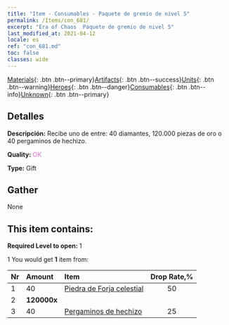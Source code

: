 ```yaml
---
title: "Item - Consumables - Paquete de gremio de nivel 5"
permalink: /Items/con_681/
excerpt: "Era of Chaos  Paquete de gremio de nivel 5"
last_modified_at: 2021-04-12
locale: es
ref: "con_681.md"
toc: false
classes: wide
---
```

 [Materials](/es/Items/){: .btn .btn--primary}[Artifacts](/es/Items/Artifacts/){: .btn .btn--success}[Units](/es/Items/Units/){: .btn .btn--warning}[Heroes](/es/Items/Heroes/){: .btn .btn--danger}[Consumables](/es/Items/Consumables/){: .btn .btn--info}[Unknown](/es/Items/Unknown/){: .btn .btn--primary}

## Detalles
 **Descripción:** Recibe uno de entre: 40 diamantes, 120.000 piezas de oro o 40 pergaminos de hechizo.

 **Quality:** <span style="color: #DA70D6">OK</span>

 **Type:** Gift

## Gather

  None

## This item contains:

 **Required Level to open:** 1

 1 You would get **1** item  from:

  | Nr | Amount |     Item    | Drop Rate,% |
  |:---|:-------|:------------|:---------:|
  | 1 | 40 | [Piedra de Forja celestial](/es/Items/art_188/) | 50 | 
  | 2 |  **120000x** | <i class="fas fa-coins"/> |  | 25 | 
  | 3 | 40 | [Pergaminos de hechizo](/es/Items/con_694/) | 25 | 
